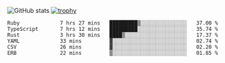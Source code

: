 ![GitHub stats](https://github-readme-stats.vercel.app/api?username=ksk001100&show_icons=true&theme=tokyonight)
[![trophy](https://github-profile-trophy.vercel.app/?username=ksk001100&theme=onedark)](https://github.com/ryo-ma/github-profile-trophy)

<!--START_SECTION:waka-->

```text
Ruby             7 hrs 27 mins   █████████▒░░░░░░░░░░░░░░░   37.00 %
TypeScript       7 hrs 12 mins   █████████░░░░░░░░░░░░░░░░   35.74 %
Rust             3 hrs 30 mins   ████▒░░░░░░░░░░░░░░░░░░░░   17.37 %
YAML             33 mins         ▓░░░░░░░░░░░░░░░░░░░░░░░░   02.74 %
CSV              26 mins         ▓░░░░░░░░░░░░░░░░░░░░░░░░   02.20 %
ERB              22 mins         ▒░░░░░░░░░░░░░░░░░░░░░░░░   01.85 %
```

<!--END_SECTION:waka-->
